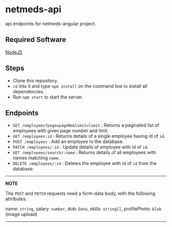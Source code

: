 # netmeds-api

api endpoints for netmeds-angular project.

## Required Software

[NodeJS](https://nodejs.org/en/download/)

## Steps

* Clone this repository.
* `cd` into it and type `npm install` on the command line to install all dependencies.
* Run `npm start` to start the server. 

## Endpoints

* `GET /employees?page=pageNo&limit=limit` : Returns a paginated list of employees with given page number and limit.
* `GET /employees:id` : Returns details of a single employee having id of `id`.
* `POST /employees` : Add an employee to the database.
* `PATCH /employees/:id` : Update details of employee with id of `id`.
* `GET /employees/search/:name` : Returns details of all employees with names matching `name`.
* `DELETE /employees/:id` : Deletes the employee with id of `id` from the database.

---
**NOTE**

The `POST` and `PATCH` requests need a form-data body, with the following attributes: 

name: `string`,
salary: `number`,
dob: `Date`,
skills: `string[]`,
profilePhoto: `blob` (image upload)

---
